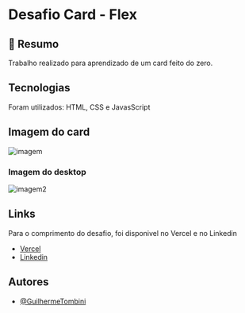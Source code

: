 
# Desafio Card - Flex






## 📜 Resumo

Trabalho realizado para aprendizado de um card feito do zero.

## Tecnologias 

Foram utilizados: HTML, CSS e JavasScript
## Imagem do card

![imagem](https://user-images.githubusercontent.com/85890520/185430450-44f871c1-d3e5-45c1-82ea-59531dacb493.png)

### Imagem do desktop

![imagem2](https://user-images.githubusercontent.com/85890520/185431766-c1b9078f-9851-4393-8f70-55461dfef100.png)
## Links

Para o comprimento do desafio, foi disponivel no Vercel e no Linkedin
- [Vercel](https://atividade-desafio-gcsi-guilherme.vercel.app/)
- [Linkedin](https://www.linkedin.com/posts/guilherme-ferreira-tombini-593015247_desafio-do-card-activity-6964034200060481536-8RKF?utm_source=linkedin_share&utm_medium=member_desktop_web)
## Autores

- [@GuilhermeTombini](https://github.com/Guilherme-Ferreira-Tombini)

